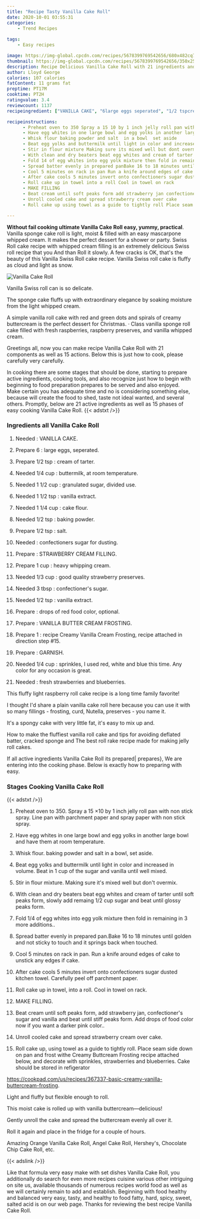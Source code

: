 ```yaml
---
title: "Recipe Tasty Vanilla Cake Roll"
date: 2020-10-01 03:55:31
categories:
    - Trend Recipes
    
tags:
    - Easy recipes

image: https://img-global.cpcdn.com/recipes/5678399769542656/680x482cq70/vanilla-cake-roll-recipe-main-photo.jpg
thumbnail: https://img-global.cpcdn.com/recipes/5678399769542656/350x250cq70/vanilla-cake-roll-recipe-main-photo.jpg
description: Recipe Delicious Vanilla Cake Roll with 21 ingredients and 15 stages of easy cooking.
author: Lloyd George
calories: 107 calories
fatContent: 11 grams fat
preptime: PT17M
cooktime: PT2H
ratingvalue: 3.4
reviewcount: 1137
recipeingredient: ["VANILLA CAKE", "6large eggs seperated", "1/2 tspcream of tarter", "1/4 cupbuttermilk at room temperature", "1 1/2 cupgranulated sugar divided use", "1 1/2 tspvanilla extract", "1 1/4 cupcake flour", "1/2 tspbaking powder", "1/2 tspsalt", "confectioners sugar for dusting", "STRAWBERRY CREAM FILLING", "1 cupheavy whipping cream", "1/3 cupgood quality strawberry preserves", "3 tbspconfectioners sugar", "1/2 tspvanilla extract", "drops of red food color optional", "VANILLA BUTTER CREAM FROSTING", "1recipe Creamy Vanilla Cream Frosting  recipe attached  in  direction  step  15", "GARNISH", "1/4 cupsprinkles I used red white and blue this time Any color for any occasion is great", "fresh strawberries and blueberries"]

recipeinstructions: 
      - Preheat oven to 350 Spray a 15 10 by 1 inch jelly roll pan with non stick spray Line pan with parchment paper and spray paper with non stick spray 
      - Have egg whites in one large bowl and egg yolks in another large bowl and have them at room temperature 
      - Whisk flour baking powder and salt  in a bowl  set aside 
      - Beat egg yolks and buttermilk until light in color and increased in volume Beat in 1 cup of the sugar and vanilla until well mixed 
      - Stir in flour mixture Making sure its mixed well but dont overmix 
      - With clean and dry beaters beat egg whites and cream of tarter until soft peaks form slowly add remaing 12 cup sugar and beat until glossy peaks form 
      - Fold 14 of egg whites into egg yolk mixture then fold in remaining in 3 more additions 
      - Spread batter evenly in prepared panBake 16 to 18 minutes until golden and not sticky to touch and it springs back when touched 
      - Cool 5 minutes on rack in pan Run a knife around edges of cake to  unstick any edges if cake 
      - After cake cools 5 minutes invert onto confectioners sugar dusted kitchen towel  Carefully peel off parchment paper 
      - Roll cake up in towel into a roll Cool in towel on rack 
      - MAKE FILLING 
      - Beat cream until soft peaks form add strawberry jan confectioners sugar and vanilla and beat until stiff peaks form Add drops of food color now if you want a darker pink color 
      - Unroll cooled cake and spread strawberry cream over cake 
      - Roll cake up using towel as a guide to tightly roll Place seam side down on pan and frost withe Creamy Buttcream Frosting recipe attached below and decorate with sprinkles strawberries and blueberries Cake should be stored in refigeratorhttpscookpadcomusrecipes367337basiccreamyvanillabuttercreamfrosting

---
```




**Without fail cooking ultimate Vanilla Cake Roll easy, yummy, practical**. Vanilla sponge cake roll is light, moist &amp; filled with an easy mascarpone whipped cream. It makes the perfect dessert for a shower or party. Swiss Roll cake recipe with whipped cream filling is an extremely delicious Swiss roll recipe that you And than Roll it slowly. A few cracks is OK, that&#39;s the beauty of this Vanilla Swiss Roll cake recipe. Vanilla Swiss roll cake is fluffy as cloud and light as snow.


![Vanilla Cake Roll](https://img-global.cpcdn.com/recipes/5678399769542656/680x482cq70/vanilla-cake-roll-recipe-main-photo.jpg "Vanilla Cake Roll")



Vanilla Swiss roll can is so delicate.

The sponge cake fluffs up with extraordinary elegance by soaking moisture from the light whipped cream.

A simple vanilla roll cake with red and green dots and spirals of creamy buttercream is the perfect dessert for Christmas. · Class vanilla sponge roll cake filled with fresh raspberries, raspberry preserves, and vanilla whipped cream.


Greetings all, now you can make recipe Vanilla Cake Roll with 21 components as well as 15 actions. Below this is just how to cook, please carefully very carefully.

In cooking there are some stages that should be done, starting to prepare active ingredients, cooking tools, and also recognize just how to begin with beginning to food preparation prepares to be served and also enjoyed. Make certain you has adequate time and no is considering something else, because will create the food to shed, taste not ideal wanted, and several others. Promptly, below are 21 active ingredients as well as 15 phases of easy cooking Vanilla Cake Roll.
{{< adstxt />}}

### Ingredients all Vanilla Cake Roll


1. Needed  : VANILLA CAKE.

1. Prepare 6 : large eggs, seperated.

1. Prepare 1/2 tsp : cream of tarter.

1. Needed 1/4 cup : buttermilk, at room temperature.

1. Needed 1 1/2 cup : granulated sugar, divided use.

1. Needed 1 1/2 tsp : vanilla extract.

1. Needed 1 1/4 cup : cake flour.

1. Needed 1/2 tsp : baking powder.

1. Prepare 1/2 tsp : salt.

1. Needed  : confectioners sugar for dusting.

1. Prepare  : STRAWBERRY CREAM FILLING.

1. Prepare 1 cup : heavy whipping cream.

1. Needed 1/3 cup : good quality strawberry preserves.

1. Needed 3 tbsp : confectioner&#39;s sugar.

1. Needed 1/2 tsp : vanilla extract.

1. Prepare  : drops of red food color, optional.

1. Prepare  : VANILLA BUTTER CREAM FROSTING.

1. Prepare 1 : recipe Creamy Vanilla Cream Frosting,  recipe attached  in  direction  step  #15.

1. Prepare  : GARNISH.

1. Needed 1/4 cup : sprinkles, I used red, white and blue this time. Any color for any occasion is great.

1. Needed  : fresh strawberries and blueberries.


This fluffy light raspberry roll cake recipe is a long time family favorite!

I thought I&#39;d share a plain vanilla cake roll here because you can use it with so many fillings - frosting, curd, Nutella, preserves - you name it.

It&#39;s a spongy cake with very little fat, it&#39;s easy to mix up and.

How to make the fluffiest vanilla roll cake and tips for avoiding deflated batter, cracked sponge and The best roll rake recipe made for making jelly roll cakes.


If all active ingredients Vanilla Cake Roll its prepared| prepares}, We are entering into the cooking phase. Below is exactly how to preparing with easy.

### Stages Cooking Vanilla Cake Roll

{{< adstxt />}}


1. Preheat oven to 350. Spray a 15 ×10 by 1 inch jelly roll pan with non stick spray. Line pan with parchment paper and spray paper with non stick spray.



1. Have egg whites in one large bowl and egg yolks in another large bowl and have them at room temperature.



1. Whisk flour. baking powder and salt  in a bowl,  set aside.



1. Beat egg yolks and buttermilk until light in color and increased in volume. Beat in 1 cup of the sugar and vanilla until well mixed.



1. Stir in flour mixture. Making sure it&#39;s mixed well but don&#39;t overmix.



1. With clean and dry beaters beat egg whites and cream of tarter until soft peaks form, slowly add remaing 1/2 cup sugar and beat until glossy peaks form.



1. Fold 1/4 of egg whites into egg yolk mixture then fold in remaining in 3 more additions..



1. Spread batter evenly in prepared pan.Bake 16 to 18 minutes until golden and not sticky to touch and it springs back when touched.



1. Cool 5 minutes on rack in pan. Run a knife around edges of cake to  unstick any edges if cake.



1. After cake cools 5 minutes invert onto confectioners sugar dusted kitchen towel.  Carefully peel off parchment paper.



1. Roll cake up in towel, into a roll. Cool in towel on rack.



1. MAKE FILLING.



1. Beat cream until soft peaks form, add strawberry jan, confectioner&#39;s sugar and vanilla and beat until stiff peaks form. Add drops of food color now if you want a darker pink color..



1. Unroll cooled cake and spread strawberry cream over cake.



1. Roll cake up, using towel as a guide to tightly roll. Place seam side down on pan and frost withe Creamy Buttcream Frosting recipe attached below, and decorate with sprinkles, strawberries and blueberries. Cake should be stored in refigerator

https://cookpad.com/us/recipes/367337-basic-creamy-vanilla-buttercream-frosting.




Light and fluffy but flexible enough to roll.

This moist cake is rolled up with vanilla buttercream—delicious!

Gently unroll the cake and spread the buttercream evenly all over it.

Roll it again and place in the fridge for a couple of hours.

Amazing Orange Vanilla Cake Roll, Angel Cake Roll, Hershey&#39;s, Chocolate Chip Cake Roll, etc.


{{< adslink />}}

Like that formula very easy make with set dishes Vanilla Cake Roll, you additionally do search for even more recipes cuisine various other intriguing on site us, available thousands of numerous recipes world food as well as we will certainly remain to add and establish. Beginning with food healthy and balanced very easy, tasty, and healthy to food fatty, hard, spicy, sweet, salted acid is on our web page. Thanks for reviewing the best recipe Vanilla Cake Roll.
